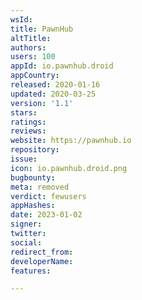 ```yaml
---
wsId: 
title: PawnHub
altTitle: 
authors: 
users: 100
appId: io.pawnhub.droid
appCountry: 
released: 2020-01-16
updated: 2020-03-25
version: '1.1'
stars: 
ratings: 
reviews: 
website: https://pawnhub.io
repository: 
issue: 
icon: io.pawnhub.droid.png
bugbounty: 
meta: removed
verdict: fewusers
appHashes: 
date: 2023-01-02
signer: 
twitter: 
social: 
redirect_from: 
developerName: 
features: 

---
```


